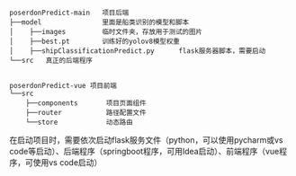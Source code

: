 ```
poserdonPredict-main   项目后端
├──model               里面是船类识别的模型和脚本
│    ├──images         临时文件夹，存放用于测试的图片
│    ├──best.pt        训练好的yolov8模型权重
│    ├──shipClassificationPredict.py      flask服务器脚本，需要启动
└──src   真正的后端程序


poserdonPredict-vue 项目前端
└──src   
    ├──components       项目页面组件
    ├──router           路径配置文件
    └──store            动态路由
```

在启动项目时，需要依次启动flask服务文件（python，可以使用pycharm或vs code等启动）、后端程序（springboot程序，可用Idea启动）、前端程序（vue程序，可使用vs code启动）


